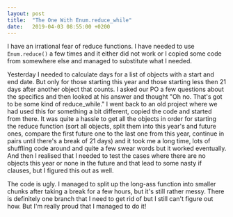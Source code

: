 ```yaml
---
layout: post
title:  "The One With Enum.reduce_while"
date:   2019-04-03 08:55:00 +0200
---
```


I have an irrational fear of reduce functions. I have needed to use `Enum.reduce()` a few times and it either did not work or I copied some code from somewhere else and managed to substitute what I needed.

Yesterday I needed to calculate days for a list of objects with a start and end date. But only for those starting this year and those starting less then 21 days after another object that counts. I asked our PO a few questions about the specifics and then looked at his answer and thought "Oh no. That's got to be some kind of reduce_while." I went back to an old project where we had used this for something a bit different, copied the code and started from there. It was quite a hassle to get all the objects in order for starting the reduce function (sort all objects, split them into this year's and future ones, compare the first future one to the last one from this year, continue in pairs until there's a break of 21 days) and it took me a long time, lots of shuffling code around and quite a few swear words but it worked eventually. And then I realised that I needed to test the cases where there are no objects this year or none in the future and that lead to some nasty if clauses, but I figured this out as well.

The code is ugly. I managed to split up the long-ass function into smaller chunks after taking a break for a few hours, but it's still rather messy. There is definitely one branch that I need to get rid of but I still can't figure out how. But I'm really proud that I managed to do it!
